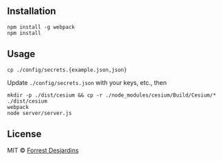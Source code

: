 ## Installation

```
npm install -g webpack
npm install
```

## Usage

```
cp ./config/secrets.{example.json,json}
```

Update `./config/secrets.json` with your keys, etc., then

```
mkdir -p ./dist/cesium && cp -r ./node_modules/cesium/Build/Cesium/* ./dist/cesium
webpack
node server/server.js
```

## License

MIT © [Forrest Desjardins](https://github.com/fdesjardins)

